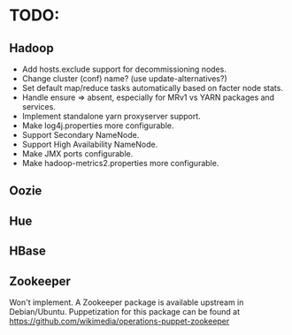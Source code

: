 # TODO:

## Hadoop

- Add hosts.exclude support for decommissioning nodes.
- Change cluster (conf) name?  (use update-alternatives?)
- Set default map/reduce tasks automatically based on facter node stats.
- Handle ensure => absent, especially for MRv1 vs YARN packages and services.
- Implement standalone yarn proxyserver support.
- Make log4j.properties more configurable.
- Support Secondary NameNode.
- Support High Availability NameNode.
- Make JMX ports configurable.
- Make hadoop-metrics2.properties more configurable.

## Oozie

## Hue

## HBase

## Zookeeper

Won't implement. A Zookeeper package is available upstream in Debian/Ubuntu.
Puppetization for this package can be found at
https://github.com/wikimedia/operations-puppet-zookeeper
